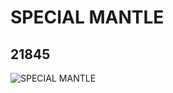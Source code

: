 # SPECIAL MANTLE
## 21845
![SPECIAL MANTLE](https://lc-www-live-s.legocdn.com/media/bricks/5/2/6122075.jpg)